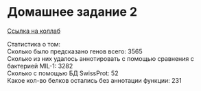 # Домашнее задание 2
[Ссылка на коллаб](https://colab.research.google.com/drive/1dMTAIz0tXCDFUgcTRXHWgahNKxnuOCsH?usp=sharing) </br>

Статистика о том:<br>
Сколько было предсказано генов всего: 3565<br>
Сколько из них удалось аннотировать с помощью сравнения с бактерией MIL-1: 3282<br>
Сколько с помощью БД SwissProt: 52<br>
Какое кол-во белков остались без аннотации функции: 231<br>
